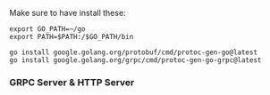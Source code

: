 Make sure to have install these:

```
export GO_PATH=~/go
export PATH=$PATH:/$GO_PATH/bin
```

```
go install google.golang.org/protobuf/cmd/protoc-gen-go@latest
go install google.golang.org/grpc/cmd/protoc-gen-go-grpc@latest
```

### GRPC Server & HTTP Server
